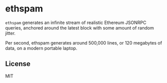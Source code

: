 # ethspam

`ethspam` generates an infinite stream of realistic Ethereum JSONRPC queries,
anchored around the latest block with some amount of random jitter.

Per second, ethspam generates around 500,000 lines, or 120 megabytes of data, on a modern portable laptop.

## License

MIT
